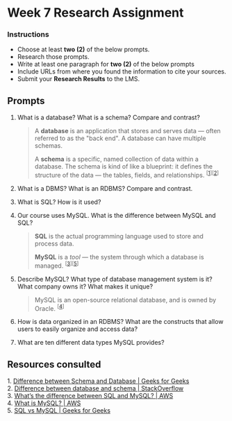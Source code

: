# Week 7 Research Assignment

### Instructions

-   Choose at least **two (2)** of the below prompts.
-   Research those prompts.
-   Write at least one paragraph for **two (2)** of the below prompts
-   Include URLs from where you found the information to cite your sources.
-   Submit your **Research Results** to the LMS.

## Prompts

1. What is a database? What is a schema? Compare and contrast?

    > A **database** is an application that stores and serves data — often referred to as the "back end". A database can have multiple schemas.
    > 
    > A **schema** is a specific, named collection of data within a database. The schema is kind of like a blueprint: it defines the structure of the data — the tables, fields, and relationships. <sup>[[1](#source-1)][[2](#source-2)]</sup>

2. What is a DBMS? What is an RDBMS? Compare and contrast.

3. What is SQL? How is it used?

4. Our course uses MySQL. What is the difference between MySQL and SQL?

    > **SQL** is the actual programming language used to store and process data.
    > 
    > **MySQL** is a _tool_ — the system through which a database is managed. <sup>[[3](#source-3)][[5](#source-5)]</sup>

5. Describe MySQL? What type of database management system is it? What company owns it? What makes it unique?

    > MySQL is an open-source relational database, and is owned by Oracle. <sup>[[4](#source-4)]</sup>
    > 
    > 

6. How is data organized in an RDBMS? What are the constructs that allow users to easily organize and access data?

7. What are ten different data types MySQL provides?

## Resources consulted

<a id="source-1"></a>1. [Difference between Schema and Database | Geeks for Geeks](https://www.geeksforgeeks.org/difference-between-schema-and-database/)  
<a id="source-2"></a>2. [Difference between database and schema | StackOverflow](https://stackoverflow.com/questions/5323740/difference-between-database-and-schema)  
<a id="source-3"></a>3. [What’s the difference between SQL and MySQL? | AWS](https://aws.amazon.com/compare/the-difference-between-sql-and-mysql/)  
<a id="source-4"></a>4. [What is MySQL? | AWS](https://aws.amazon.com/rds/mysql/what-is-mysql/)  
<a id="source-5"></a>5. [SQL vs MySQL | Geeks for Geeks](https://www.geeksforgeeks.org/sql-vs-mysql/)  

<!-- <a id="source-6"></a>6.  -->
<!-- <a id="source-7"></a>7.  -->
<!-- <a id="source-8"></a>8.  -->